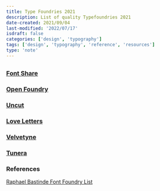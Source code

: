```yaml
---
title: Type Foundries 2021
description: List of quality Typefoundries 2021
date-created: 2021/09/04
last-modified: '2022/07/17'
isdraft: false
categories: ['design', 'typography']
tags: ['design', 'typography', 'reference', 'resources']
type: 'note'
---
```


##

### [Font Share](https://www.fontshare.com/)

### [Open Foundry](https://open-foundry.com/fonts)

### [Uncut](https://uncut.wtf/)

### [Love Letters](http://www.love-letters.be/foundry.html)

### [Velvetyne](http://velvetyne.fr/)

### [Tunera](http://www.tunera.xyz/)

### References

[Raphael Bastinde Font Foundry List](https://gitlab.com/raphaelbastide/libre-foundries)
